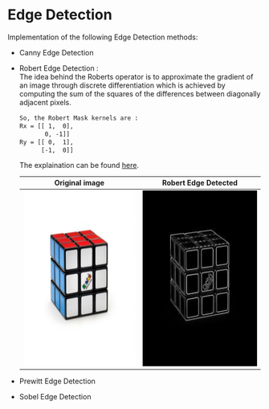 # Edge Detection

Implementation of the following Edge Detection methods:

* Canny Edge Detection  

* Robert Edge Detection :         
    The idea behind the Roberts operator is to approximate the gradient of an image through discrete differentiation which is achieved by computing the sum of the squares of the differences between diagonally adjacent pixels.       
    ```
    So, the Robert Mask kernels are : 
    Rx = [[ 1,  0],
           0, -1]]
    Ry = [[ 0,  1], 
          [-1,  0]]
    ```
    The explaination can be found [here](https://en.wikipedia.org/wiki/Roberts_cross). 

    Original image      |  Robert Edge Detected         
    :-------------------------:|:-------------------------:     
    <img width="350" height="350" src="https://github.com/Bhumika-Kothwal/Image-Processing-OpenCV/blob/edge-detection/EdgeDetection/Robert_EdgeDetection_img.jpg">|<img width="350" height="350" src="https://github.com/Bhumika-Kothwal/Image-Processing-OpenCV/blob/edge-detection/EdgeDetection/Robert_EdgeDetection_output.jpg">
* Prewitt Edge Detection
* Sobel Edge Detection
